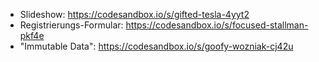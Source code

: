 - Slideshow: https://codesandbox.io/s/gifted-tesla-4yyt2
- Registrierungs-Formular: https://codesandbox.io/s/focused-stallman-pkf4e
- "Immutable Data": https://codesandbox.io/s/goofy-wozniak-cj42u
